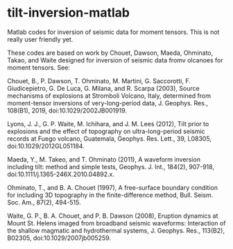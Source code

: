 # tilt-inversion-matlab
Matlab codes for inversion of seismic data for moment tensors. This is not really user friendly yet.

These codes are based on work by Chouet, Dawson, Maeda, Ohminato, Takao, and Waite designed for inversion of seismic data fromv olcanoes for moment tensors.
See:

Chouet, B., P. Dawson, T. Ohminato, M. Martini, G. Saccorotti, F. Giudicepietro, G. De Luca, G. Milana, and R. Scarpa (2003), Source mechanisms of explosions at Stromboli Volcano, Italy, determined from moment-tensor inversions of very-long-period data, J. Geophys. Res., 108(B1), 2019, doi:10.1029/2002JB001919.

Lyons, J. J., G. P. Waite, M. Ichihara, and J. M. Lees (2012), Tilt prior to explosions and the effect of topography on ultra-long-period seismic records at Fuego volcano, Guatemala, Geophys. Res. Lett., 39, L08305, doi:10.1029/2012GL051184.

Maeda, Y., M. Takeo, and T. Ohminato (2011), A waveform inversion including tilt: method and simple tests, Geophys. J. Int., 184(2), 907-918, doi:10.1111/j.1365-246X.2010.04892.x.

Ohminato, T., and B. A. Chouet (1997), A free-surface boundary condition for including 3D topography in the finite-difference method, Bull. Seism. Soc. Am., 87(2), 494-515.

Waite, G. P., B. A. Chouet, and P. B. Dawson (2008), Eruption dynamics at Mount St. Helens imaged from broadband seismic waveforms: Interaction of the shallow magmatic and hydrothermal systems, J. Geophys. Res., 113(B2), B02305, doi:10.1029/2007jb005259.
